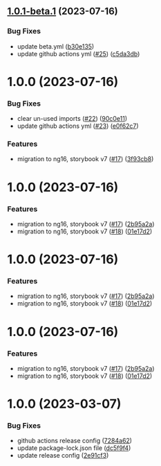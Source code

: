 ## [1.0.1-beta.1](https://github.com/dylannnn/ngx-multi-keywords-highlighter/compare/1.0.0...1.0.1-beta.1) (2023-07-16)


### Bug Fixes

* update beta.yml ([b30e135](https://github.com/dylannnn/ngx-multi-keywords-highlighter/commit/b30e135992b786efcc3d08b75c60f103976e144d))
* update github actions yml ([#25](https://github.com/dylannnn/ngx-multi-keywords-highlighter/issues/25)) ([c5da3db](https://github.com/dylannnn/ngx-multi-keywords-highlighter/commit/c5da3db09b2d4346b40b6c7abc4088b713ec92d7))

# 1.0.0 (2023-07-16)


### Bug Fixes

* clear un-used imports ([#22](https://github.com/dylannnn/ngx-multi-keywords-highlighter/issues/22)) ([90c0e11](https://github.com/dylannnn/ngx-multi-keywords-highlighter/commit/90c0e11b88e34e9f133cdb911f2a41684dcafa51))
* update github actions yml ([#23](https://github.com/dylannnn/ngx-multi-keywords-highlighter/issues/23)) ([e0f62c7](https://github.com/dylannnn/ngx-multi-keywords-highlighter/commit/e0f62c71aa03af930125d300dac9eafde0086d1c))


### Features

* migration to ng16, storybook v7 ([#17](https://github.com/dylannnn/ngx-multi-keywords-highlighter/issues/17)) ([3f93cb8](https://github.com/dylannnn/ngx-multi-keywords-highlighter/commit/3f93cb81e20f8fbd9c86018bac261c73026a9efa))

# 1.0.0 (2023-07-16)


### Features

* migration to ng16, storybook v7 ([#17](https://github.com/dylannnn/ngx-multi-keywords-highlighter/issues/17)) ([2b95a2a](https://github.com/dylannnn/ngx-multi-keywords-highlighter/commit/2b95a2a10464c82ed82c119ca518dc652d99cc4e))
* migration to ng16, storybook v7 ([#18](https://github.com/dylannnn/ngx-multi-keywords-highlighter/issues/18)) ([01e17d2](https://github.com/dylannnn/ngx-multi-keywords-highlighter/commit/01e17d25a8b0c66135f292dc3bc319fa525a16ab))

# 1.0.0 (2023-07-16)


### Features

* migration to ng16, storybook v7 ([#17](https://github.com/dylannnn/ngx-multi-keywords-highlighter/issues/17)) ([2b95a2a](https://github.com/dylannnn/ngx-multi-keywords-highlighter/commit/2b95a2a10464c82ed82c119ca518dc652d99cc4e))
* migration to ng16, storybook v7 ([#18](https://github.com/dylannnn/ngx-multi-keywords-highlighter/issues/18)) ([01e17d2](https://github.com/dylannnn/ngx-multi-keywords-highlighter/commit/01e17d25a8b0c66135f292dc3bc319fa525a16ab))

# 1.0.0 (2023-07-16)


### Features

* migration to ng16, storybook v7 ([#17](https://github.com/dylannnn/ngx-multi-keywords-highlighter/issues/17)) ([2b95a2a](https://github.com/dylannnn/ngx-multi-keywords-highlighter/commit/2b95a2a10464c82ed82c119ca518dc652d99cc4e))
* migration to ng16, storybook v7 ([#18](https://github.com/dylannnn/ngx-multi-keywords-highlighter/issues/18)) ([01e17d2](https://github.com/dylannnn/ngx-multi-keywords-highlighter/commit/01e17d25a8b0c66135f292dc3bc319fa525a16ab))

# 1.0.0 (2023-03-07)

### Bug Fixes

* github actions release config ([7284a62](https://github.com/dylannnn/ngx-multi-keywords-highlighter/commit/7284a629231ab67e786822e5e5089021cc7c8a9b))
* update package-lock.json file ([dc5f9f4](https://github.com/dylannnn/ngx-multi-keywords-highlighter/commit/dc5f9f4f5f31b0c24bf0b3cd6a8f01f383c41e38))
* update release config ([2e91cf3](https://github.com/dylannnn/ngx-multi-keywords-highlighter/commit/2e91cf3ed37d357c724a0dc46951424c592782e1))
